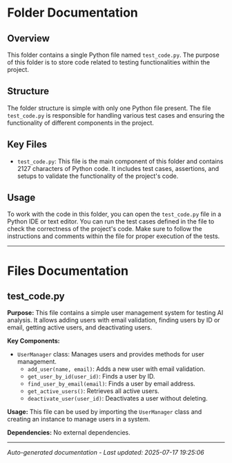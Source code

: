 # Folder Documentation

## Overview
This folder contains a single Python file named `test_code.py`. The purpose of this folder is to store code related to testing functionalities within the project.

## Structure
The folder structure is simple with only one Python file present. The file `test_code.py` is responsible for handling various test cases and ensuring the functionality of different components in the project.

## Key Files
- `test_code.py`: This file is the main component of this folder and contains 2127 characters of Python code. It includes test cases, assertions, and setups to validate the functionality of the project's code.

## Usage
To work with the code in this folder, you can open the `test_code.py` file in a Python IDE or text editor. You can run the test cases defined in the file to check the correctness of the project's code. Make sure to follow the instructions and comments within the file for proper execution of the tests.

---

# Files Documentation

## test_code.py

**Purpose:** This file contains a simple user management system for testing AI analysis. It allows adding users with email validation, finding users by ID or email, getting active users, and deactivating users.

**Key Components:**
- `UserManager` class: Manages users and provides methods for user management.
  - `add_user(name, email)`: Adds a new user with email validation.
  - `get_user_by_id(user_id)`: Finds a user by ID.
  - `find_user_by_email(email)`: Finds a user by email address.
  - `get_active_users()`: Retrieves all active users.
  - `deactivate_user(user_id)`: Deactivates a user without deleting.

**Usage:** This file can be used by importing the `UserManager` class and creating an instance to manage users in a system.

**Dependencies:** No external dependencies.

---
*Auto-generated documentation - Last updated: 2025-07-17 19:25:06*
